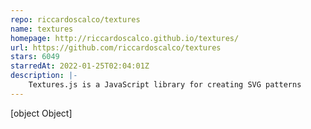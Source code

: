 ```yaml
---
repo: riccardoscalco/textures
name: textures
homepage: http://riccardoscalco.github.io/textures/
url: https://github.com/riccardoscalco/textures
stars: 6049
starredAt: 2022-01-25T02:04:01Z
description: |-
    Textures.js is a JavaScript library for creating SVG patterns
---
```


[object Object]
